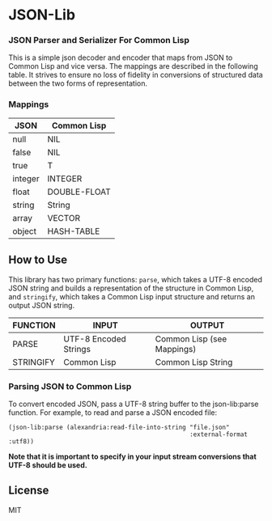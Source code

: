 # JSON-Lib
### JSON Parser and Serializer For Common Lisp

This is a simple json decoder and encoder that maps from JSON to Common Lisp and vice versa.  The mappings are described in the following table.  It strives to ensure no loss of fidelity in conversions of structured data between the two forms of representation.  

### Mappings 

| JSON            | Common Lisp   |
|-----------------|---------------|
|null             | NIL           |
|false            | NIL           |
|true             | T             |
|integer          | INTEGER       |
|float            | DOUBLE-FLOAT  |
|string           | String        |
|array            | VECTOR        |
|object           | HASH-TABLE    |



## How to Use

This library has two primary functions: `parse`, which takes a UTF-8 encoded JSON string and builds a representation of the structure in Common Lisp, and `stringify`, which takes a Common Lisp input structure and returns an output JSON string.  


|FUNCTION      | INPUT                 | OUTPUT                     |
|--------------|-----------------------|----------------------------|
|PARSE         | UTF-8 Encoded Strings | Common Lisp (see Mappings) |
|STRINGIFY     | Common Lisp           | Common Lisp String         |


### Parsing JSON to Common Lisp

To convert encoded JSON, pass a UTF-8 string buffer to the json-lib:parse function.  For example, to read and parse a JSON encoded file:

	(json-lib:parse (alexandria:read-file-into-string "file.json" 
                                                      :external-format :utf8))

**Note that it is important to specify in your input stream conversions that UTF-8 should be used.**



## License

MIT



